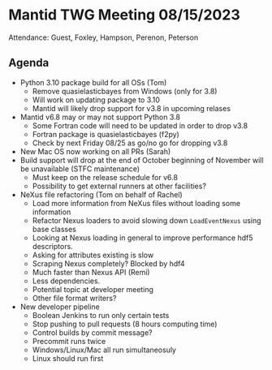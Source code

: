 
# Mantid TWG Meeting 08/15/2023
Attendance: Guest, Foxley, Hampson, Perenon, Peterson

## Agenda
- Python 3.10 package build for all OSs (Tom)
  - Remove quasielasticbayes from Windows (only for 3.8)
  - Will work on updating package to 3.10
  - Mantid will likely drop support for v3.8 in upcoming relases
- Mantid v6.8 may or may not support Python 3.8
  - Some Fortran code will need to be updated in order to drop v3.8
  - Fortran package is quasielasticbayes (f2py)
  - Check by next Friday 08/25 as go/no go for dropping v3.8
- New Mac OS now working on all PRs (Sarah)
- Build support will drop at the end of October beginning of November will be unavailable (STFC maintenance)
  - Must keep on the release schedule for v6.8
  - Possibility to get external runners at other facilities?
- NeXus file refactoring (Tom on behalf of Rachel)
  - Load more information from NeXus files without loading some information
  - Refactor Nexus loaders to avoid slowing down `LoadEventNexus` using base classes
  - Looking at Nexus loading in general to improve performance hdf5 descriptors.
  - Asking for attributes existing is slow
  - Scraping Nexus completely? Blocked by hdf4
  - Much faster than Nexus API (Remi)
  - Less dependencies.
  - Potential topic at developer meeting
  - Other file format writers?
- New developer pipeline
  - Boolean Jenkins to run only certain tests
  - Stop pushing to pull requests (8 hours computing time)
  - Control builds by commit message?
  - Precommit runs twice
  - Windows/Linux/Mac all run simultaneosuly
  - Linux should run first
